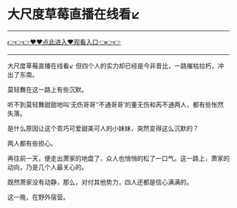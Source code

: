 # 大尺度草莓直播在线看↙

<hr/> <a href="https://github.com/kiuhd/dfrw/issues/1">👉👉👉♥♥点此进入♥观看入口👈👉👉</a><hr/>

大尺度草莓直播在线看↙
但四个人的实力却已经是今非昔比，一路摧枯拉朽，冲出了东南。

莫轻舞在这一路上有些沉默。

听不到莫轻舞甜甜地叫‘无伤哥哥’‘不通哥哥’的董无伤和芮不通两人，都有些怅然失落。

是什么原因让这个乖巧可爱甜美可人的小妹妹，突然变得这么沉默的？

两人都有些担心。

再往前一天，便走出萧家的地盘了，众人也悄悄的松了一口气。这一路上，萧家的动向，乃是几个人最关心的。

既然萧家没有动静，那么，对付其他势力，四人还都是信心满满的。

这一晚，在野外宿营。
